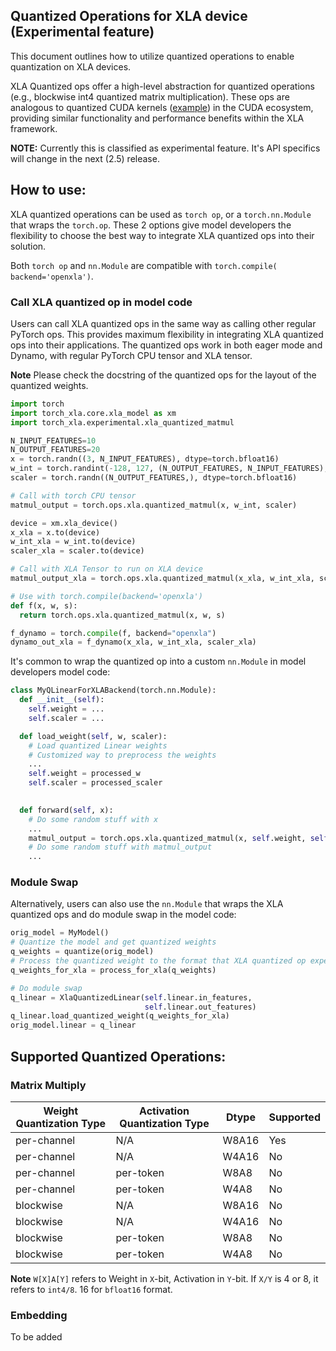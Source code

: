 Quantized Operations for XLA device (Experimental feature)
--------------------------

This document outlines how to utilize quantized operations to enable quantization on XLA devices.

XLA Quantized ops offer a high-level abstraction for quantized operations (e.g., blockwise int4 quantized matrix multiplication). These ops are analogous to quantized CUDA kernels ([example](https://github.com/vllm-project/vllm/blob/main/csrc/quantization/gptq/q_gemm.cu)) in the CUDA ecosystem, providing similar functionality and performance benefits within the XLA framework.

**NOTE:** Currently this is classified as experimental feature. It's API specifics 
will change in the next (2.5) release.


## How to use:

XLA quantized operations can be used as `torch op`, or a `torch.nn.Module` that wraps the `torch.op`. These 2 options give model developers the flexibility to choose the best way to integrate XLA quantized ops into their solution.

Both `torch op` and `nn.Module` are compatible with `torch.compile( backend='openxla')`.

### Call XLA quantized op in model code

Users can call XLA quantized ops in the same way as calling other regular PyTorch ops. This provides maximum flexibility in integrating XLA quantized ops into their applications. The quantized ops work in both eager mode and Dynamo, with regular PyTorch CPU tensor and XLA tensor.

**Note** Please check the docstring of the quantized ops for the layout of the quantized weights.

```Python
import torch
import torch_xla.core.xla_model as xm
import torch_xla.experimental.xla_quantized_matmul

N_INPUT_FEATURES=10
N_OUTPUT_FEATURES=20
x = torch.randn((3, N_INPUT_FEATURES), dtype=torch.bfloat16)
w_int = torch.randint(-128, 127, (N_OUTPUT_FEATURES, N_INPUT_FEATURES), dtype=torch.int8)
scaler = torch.randn((N_OUTPUT_FEATURES,), dtype=torch.bfloat16)

# Call with torch CPU tensor
matmul_output = torch.ops.xla.quantized_matmul(x, w_int, scaler)

device = xm.xla_device()
x_xla = x.to(device)
w_int_xla = w_int.to(device)
scaler_xla = scaler.to(device)

# Call with XLA Tensor to run on XLA device
matmul_output_xla = torch.ops.xla.quantized_matmul(x_xla, w_int_xla, scaler_xla)

# Use with torch.compile(backend='openxla')
def f(x, w, s):
  return torch.ops.xla.quantized_matmul(x, w, s)

f_dynamo = torch.compile(f, backend="openxla")
dynamo_out_xla = f_dynamo(x_xla, w_int_xla, scaler_xla)
```

It's common to wrap the quantized op into a custom `nn.Module` in model developers model code:

```Python
class MyQLinearForXLABackend(torch.nn.Module):
  def __init__(self):
    self.weight = ...
    self.scaler = ...

  def load_weight(self, w, scaler):
    # Load quantized Linear weights
    # Customized way to preprocess the weights
    ...
    self.weight = processed_w
    self.scaler = processed_scaler

  
  def forward(self, x):
    # Do some random stuff with x
    ...
    matmul_output = torch.ops.xla.quantized_matmul(x, self.weight, self.scaler)
    # Do some random stuff with matmul_output
    ...
```

### Module Swap

Alternatively, users can also use the `nn.Module` that wraps the XLA quantized ops and do module swap in the model code:

```Python
orig_model = MyModel()
# Quantize the model and get quantized weights
q_weights = quantize(orig_model)
# Process the quantized weight to the format that XLA quantized op expects.
q_weights_for_xla = process_for_xla(q_weights)

# Do module swap
q_linear = XlaQuantizedLinear(self.linear.in_features,
                              self.linear.out_features)
q_linear.load_quantized_weight(q_weights_for_xla)
orig_model.linear = q_linear
```

## Supported Quantized Operations:

### Matrix Multiply

| Weight Quantization Type | Activation Quantization Type | Dtype | Supported |
|---|---|---|---|
| per-channel | N/A | W8A16 | Yes |
| per-channel | N/A | W4A16 | No |
| per-channel | per-token | W8A8 | No |
| per-channel | per-token | W4A8 | No |
| blockwise | N/A | W8A16 | No |
| blockwise | N/A | W4A16 | No |
| blockwise | per-token | W8A8 | No |
| blockwise | per-token | W4A8 | No |

**Note** `W[X]A[Y]` refers to Weight in `X`-bit, Activation in `Y`-bit. If `X/Y` is 4 or 8, it refers to `int4/8`. 16 for `bfloat16` format.

### Embedding
To be added
